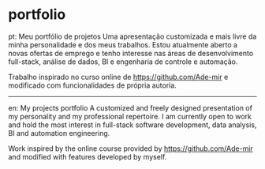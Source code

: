 # portfolio
pt: Meu portfólio de projetos 
Uma apresentação customizada e mais livre da minha personalidade e dos meus trabalhos. 
Estou atualmente aberto a novas ofertas de emprego e tenho interesse nas áreas de desenvolvimento full-stack, análise de dados, BI e engenharia de controle e automação.

Trabalho inspirado no curso online de https://github.com/Ade-mir e modificado com funcionalidades de própria autoria. 

-----------------------------------------------------------------------------------------------------------------------------------------------------------------------------
en: My projects portfolio
A customized and freely designed presentation of my personality and my professional repertoire.
I am currently open to work and hold the most interest in full-stack software development, data analysis, BI and automation engineering. 

Work inspired by the online course provided by https://github.com/Ade-mir and modified with features developed by myself. 


